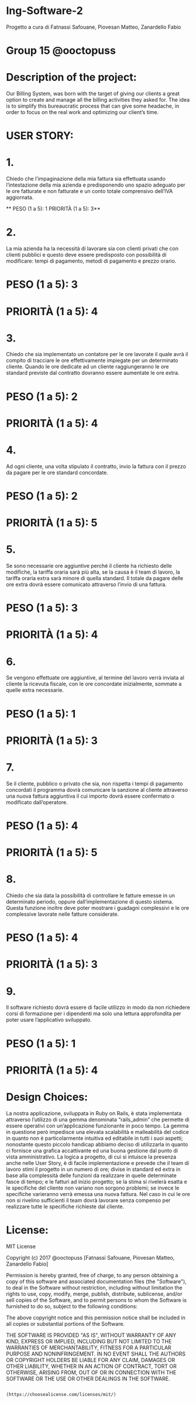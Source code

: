 # Ing-Software-2
Progetto a cura di Fatnassi Safouane, Piovesan Matteo, Zanardello Fabio

# Group 15 @ooctopuss

# Description of the project:

Our Billing System, was born with the target of giving our clients a great option to create and manage all the billing activities they asked for. The idea is to simplify this bureaucratic process that can give some headache, in order to focus on the real work and optimizing our client’s time.

# USER STORY:

# 1. 
Chiedo che l’impaginazione della mia fattura sia effettuata usando l’intestazione della mia azienda e predisponendo uno spazio adeguato per le ore fatturate e non fatturate e un conto totale comprensivo dell’IVA aggiornata. 

** PESO (1 a 5): 1
 PRIORITÀ (1 a 5): 3**

# 2.
La mia azienda ha la necessità di lavorare sia con clienti privati che con clienti pubblici e questo deve essere predisposto con possibilità di modificare: tempi di pagamento, metodi di pagamento e prezzo orario.

# PESO (1 a 5): 3
# PRIORITÀ (1 a 5): 4

# 3.
Chiedo che sia implementato un contatore per le ore lavorate il quale avrà il compito di tracciare le ore effettivamente impiegate per un determinato cliente. Quando le ore dedicate ad un cliente raggiungeranno le ore standard previste dal contratto dovranno essere aumentate le ore extra.

# PESO (1 a 5): 2
# PRIORITÀ (1 a 5): 4

# 4.
Ad ogni cliente, una volta stipulato il contratto, invio la fattura con il prezzo da pagare per le ore standard concordate.

# PESO (1 a 5): 2
# PRIORITÀ (1 a 5): 5

# 5.
Se sono necessarie ore aggiuntive perché il cliente ha richiesto delle modifiche, la tariffa oraria sarà più alta, se la causa è il team di lavoro, la tariffa oraria extra sarà minore di quella standard. Il totale da pagare delle ore extra dovrà essere comunicato attraverso l’invio di una fattura.

# PESO (1 a 5): 3
# PRIORITÀ (1 a 5): 4

# 6.
Se vengono effettuate ore aggiuntive, al termine del lavoro verrà inviata al cliente la ricevuta fiscale, con le ore concordate inizialmente, sommate a quelle extra necessarie.

# PESO (1 a 5): 1
# PRIORITÀ (1 a 5): 3

# 7.
Se il cliente, pubblico o privato che sia, non rispetta i tempi di pagamento concordati il programma dovrà comunicare la sanzione al cliente attraverso una nuova fattura aggiuntiva il cui importo dovrà essere confermato o modificato dall’operatore.

# PESO (1 a 5): 4
# PRIORITÀ (1 a 5): 5

# 8.
Chiedo che sia data la possibilità di controllare le fatture emesse in un determinato periodo, oppure dall’implementazione di questo sistema. Questa funzione inoltre deve poter mostrare i guadagni complessivi e le ore complessive lavorate nelle fatture considerate.

# PESO (1 a 5): 4
# PRIORITÀ (1 a 5): 3

# 9.
Il software richiesto dovrà essere di facile utilizzo in modo da non richiedere corsi di formazione per i dipendenti ma solo una lettura approfondita per poter usare l’applicativo sviluppato.

# PESO (1 a 5): 1
# PRIORITÀ (1 a 5): 4

# Design Choices:

La nostra applicazione, sviluppata in Ruby on Rails, è stata implementata attraverso l’utilizzo di una gemma denominata “rails_admin” che permette di essere operativi con un’applicazione funzionante in poco tempo. La gemma in questione però impedisce una elevata scalabilità e malleabilità del codice in quanto non è particolarmente intuitiva ed editabile in tutti i suoi aspetti; nonostante questo piccolo handicap abbiamo deciso di utilizzarla in quanto ci fornisce una grafica accattivante ed una buona gestione dal punto di vista amministrativo. La logica a progetto, di cui si intuisce la presenza anche nelle User Story, è di facile implementazione e prevede che il team di lavoro stimi il progetto in un numero di ore; divise in standard ed extra in base alla complessità delle funzioni da realizzare in quelle determinate fasce di tempo;  e le fatturi ad inizio progetto; se la stima si rivelerà esatta e le specifiche del cliente non variano non sorgono problemi; se invece le specifiche varieranno verrà emessa una nuova fattura. Nel caso in cui le ore non si rivelino sufficienti il team dovrà lavorare senza compenso per realizzare tutte le specifiche richieste dal cliente. 

# License:

MIT License

Copyright (c)  2017 @ooctopuss [Fatnassi Safouane, Piovesan Matteo, Zanardello Fabio]

Permission is hereby granted, free of charge, to any person obtaining a copy of this software and associated documentation files (the "Software"), to deal in the Software without restriction, including without limitation the rights to use, copy, modify, merge, publish, distribute, sublicense, and/or sell copies of the Software, and to permit persons to whom the Software is furnished to do so, subject to the following conditions: 

The above copyright notice and this permission notice shall be included in all
copies or substantial portions of the Software.

THE SOFTWARE IS PROVIDED "AS IS", WITHOUT WARRANTY OF ANY KIND, EXPRESS OR IMPLIED, INCLUDING BUT NOT LIMITED TO THE WARRANTIES OF MERCHANTABILITY, FITNESS FOR A PARTICULAR PURPOSE AND NONINFRINGEMENT. IN NO EVENT SHALL THE AUTHORS OR COPYRIGHT HOLDERS BE LIABLE FOR ANY CLAIM, DAMAGES OR OTHER LIABILITY, WHETHER IN AN ACTION OF CONTRACT, TORT OR OTHERWISE, ARISING FROM, OUT OF OR IN CONNECTION WITH THE SOFTWARE OR THE USE OR OTHER DEALINGS IN THE SOFTWARE.

                                            (https://choosealicense.com/licenses/mit/)


